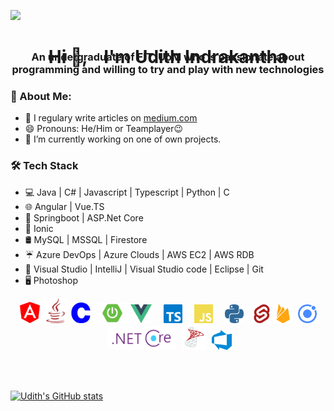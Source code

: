 [![](https://github.com/thompsonemerson/thompsonemerson/raw/master/cover-thompson.png)](https://github.com/thompsonemerson/thompsonemerson/raw/master/cover-thompson.png)
<center><h1> Hi 👋,  &nbsp;&nbsp;&nbsp;I'm Udith Indrakantha</h1></center>
<div style="margin-top: -50px;">
<center><h3> An undergraduate of FIT, UoM who is passionate about programming and willing to try and play with new technologies</h3></Center>
</div>


### 🤵  About Me:
 - 📝 I regulary write articles on [medium.com](https://medium.com/@udith.indrakantha) 
 - 😄  Pronouns: He/Him or Teamplayer😉
 - 🌱  I’m currently working on one of own projects.
 

### 🛠  Tech Stack

-   💻  Java | C# | Javascript | Typescript | Python | C
-   🌐  Angular | Vue.TS
-   🎩  Springboot | ASP.Net Core
-   📲  Ionic
-   🛢  MySQL | MSSQL | Firestore
-   ☔  Azure DevOps | Azure Clouds | AWS EC2 | AWS RDB
-   🔧  Visual Studio | IntelliJ | Visual Studio code | Eclipse | Git
-   🖥   Photoshop 

<!-- 
![](https://img.shields.io/badge/-Angular-informational?style=flat&logo=<LOGO_NAME>&logoColor=white&color=2bbc8a) -->


<center>

<img src="./Assets/angular.svg"  width="34">
<img src="./Assets/java.svg"  width="40" style="">
<img src="./Assets/c.svg"  width="33" style="">
<img src="./Assets/boot.png"  width="60" style="">
<img src="./Assets/vue.png"  width="34" style="margin-left: -5px">
<img src="./Assets/typescript.svg"  width="30" style="margin-left: 15px">
<img src="./Assets/javascript.svg"  width="30" style="margin-left: 15px">
<img src="./Assets/python.svg"  width="30" style="margin-left: 15px">
<img src="./Assets/svelte.svg"  width="30" style="margin-left: 10px">
<img src="./Assets/firebase.svg"  width="30" style="margin-left: 0px">
<img src="./Assets/ionic.svg"  width="30" style="margin-left: 5px">
<img src="./Assets/core.png"  width="110" style="margin-left: 5px">
<img src="./Assets/mssql.png"  width="40" style="margin-left: 5px">
<img src="./Assets/azuredevops.svg"  width="32" style="margin-left: 5px">

</center>



<br /><br />

[![Udith's GitHub stats](https://github-readme-stats.vercel.app/api?username=Udith-Gayan&count_private=true&show_icons=true&theme=blueberry&include_all_commits=true)](https://github.com/Udith-Gayan/github-readme-stats)



